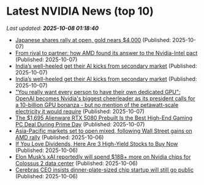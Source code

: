 # Latest NVIDIA News (top 10)
_Last updated: **2025-10-08 01:18:40**_

- [Japanese shares rally at open, gold nears $4,000](https://economictimes.indiatimes.com/markets/stocks/news/japanese-shares-rally-at-open-gold-nears-4000/articleshow/124351016.cms) (Published: 2025-10-07)
- [From rival to partner: how AMD found its answer to the Nvidia-Intel pact](https://www.digitimes.com/news/a20251007PD200/amd-openai-partnership-alliance-ai-chip.html) (Published: 2025-10-07)
- [India’s well-heeled get their AI kicks from secondary market](https://economictimes.indiatimes.com/tech/information-tech/indias-well-heeled-get-their-ai-kicks-from-secondary-market/articleshow/124350967.cms) (Published: 2025-10-07)
- [India’s well-heeled get their AI kicks from secondary market](https://economictimes.indiatimes.com/tech/information-tech/indias-well-heeled-get-their-ai-kicks-from-secondary-market/articleshow/124347475.cms) (Published: 2025-10-07)
- ["You really want every person to have their own dedicated GPU": OpenAI becomes Nvidia's biggest cheerleader as its president calls for a 10-billion GPU bonanza - but no mention of the petawatt-scale electricity it would require](https://www.techradar.com/pro/you-really-want-every-person-to-have-their-own-dedicated-gpu-openai-becomes-nvidias-biggest-cheerleader-as-its-president-calls-for-10-billion-gpu-bonanza-but-no-mention-of-the-petawatt-electricity-requirement-these-will-command) (Published: 2025-10-07)
- [The $1,695 Alienware RTX 5080 Prebuilt Is the Best High-End Gaming PC Deal During Prime Day](https://www.ign.com/articles/alienware-rtx-5080-gaming-pc-is-the-best-high-end-gaming-pc-deal-during-prime-day) (Published: 2025-10-07)
- [Asia-Pacific markets set to open mixed, following Wall Street gains on AMD rally](https://www.cnbc.com/2025/10/07/asia-markets-tuesday-chips-stocks-amd-openai-deal-rally.html) (Published: 2025-10-06)
- [If You Love Dividends, Here Are 3 High-Yield Stocks to Buy Now](https://biztoc.com/x/c7064ab35a66d71b) (Published: 2025-10-06)
- [Elon Musk’s xAI reportedly will spend $18B+ more on Nvidia chips for Colossus 2 data center](https://siliconangle.com/2025/10/06/xai-will-reportedly-spend-18b-nvidia-chips-colossus-2/) (Published: 2025-10-06)
- [Cerebras CEO insists dinner-plate-sized chip startup will still go public](https://www.theregister.com/2025/10/06/cerebras_ipo_rest/) (Published: 2025-10-06)
